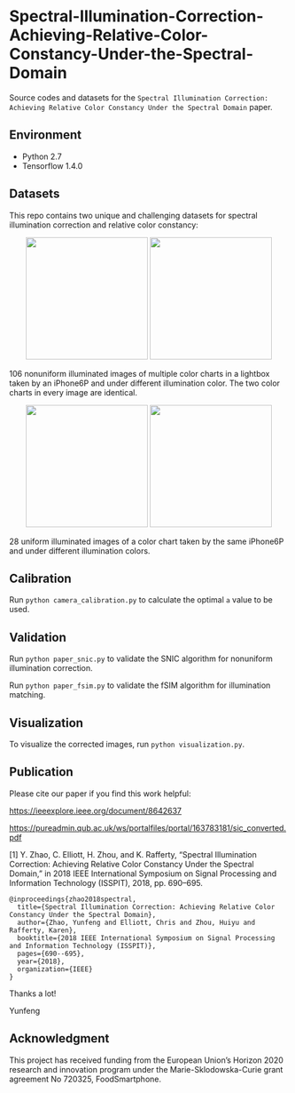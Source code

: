 # Spectral-Illumination-Correction-Achieving-Relative-Color-Constancy-Under-the-Spectral-Domain

Source codes and datasets for the `Spectral Illumination Correction: Achieving Relative Color Constancy Under the Spectral Domain` paper.

## Environment

* Python 2.7
* Tensorflow 1.4.0


## Datasets

This repo contains two unique and challenging datasets for spectral illumination correction and relative color constancy:

<p align="center">
<img src="https://github.com/zyfccc/Spectral-Illumination-Correction-Achieving-Relative-Color-Constancy-Under-the-Spectral-Domain/blob/master/d2e1.png" height="220">
<img src="https://github.com/zyfccc/Spectral-Illumination-Correction-Achieving-Relative-Color-Constancy-Under-the-Spectral-Domain/blob/master/d2e2.png"  height="220">
</p>

106 nonuniform illuminated images of multiple color charts in a lightbox taken by an iPhone6P and under different illumination color. The two color charts in every image are identical.


<p align="center">
<img src="https://github.com/zyfccc/Spectral-Illumination-Correction-Achieving-Relative-Color-Constancy-Under-the-Spectral-Domain/blob/master/d1e1.png" height="220">
<img src="https://github.com/zyfccc/Spectral-Illumination-Correction-Achieving-Relative-Color-Constancy-Under-the-Spectral-Domain/blob/master/d1e2.png"  height="220">
</p>

28 uniform illuminated images of a color chart taken by the same iPhone6P and under different illumination colors.


## Calibration

Run `python camera_calibration.py` to calculate the optimal `a` value to be used.


## Validation

Run `python paper_snic.py` to validate the SNIC algorithm for nonuniform illumination correction.

Run `python paper_fsim.py` to validate the fSIM algorithm for illumination matching.


## Visualization

To visualize the corrected images, run `python visualization.py`.


## Publication

Please cite our paper if you find this work helpful:

https://ieeexplore.ieee.org/document/8642637

https://pureadmin.qub.ac.uk/ws/portalfiles/portal/163783181/sic_converted.pdf

[1] Y. Zhao, C. Elliott, H. Zhou, and K. Rafferty, “Spectral Illumination Correction: Achieving Relative Color Constancy Under the Spectral Domain,” in 2018 IEEE International Symposium on Signal Processing and Information Technology (ISSPIT), 2018, pp. 690–695.

```
@inproceedings{zhao2018spectral,
  title={Spectral Illumination Correction: Achieving Relative Color Constancy Under the Spectral Domain},
  author={Zhao, Yunfeng and Elliott, Chris and Zhou, Huiyu and Rafferty, Karen},
  booktitle={2018 IEEE International Symposium on Signal Processing and Information Technology (ISSPIT)},
  pages={690--695},
  year={2018},
  organization={IEEE}
}
```

Thanks a lot!

Yunfeng


## Acknowledgment

This project has received funding from the European Union’s Horizon 2020 research and innovation program under the Marie-Sklodowska-Curie grant agreement No 720325, FoodSmartphone.